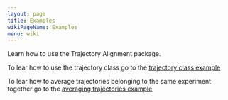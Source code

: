 ```yaml
---
layout: page
title: Examples
wikiPageName: Examples
menu: wiki
---
```


Learn how to use the Trajectory Alignment package.

To lear how to use the trajectory class go to the [trajectory class example](Trajectory-class-example)

To lear how to average trajectories belonging to the same experiment together go to the [averaging trajectories example](Averaging-trajectories-example)
